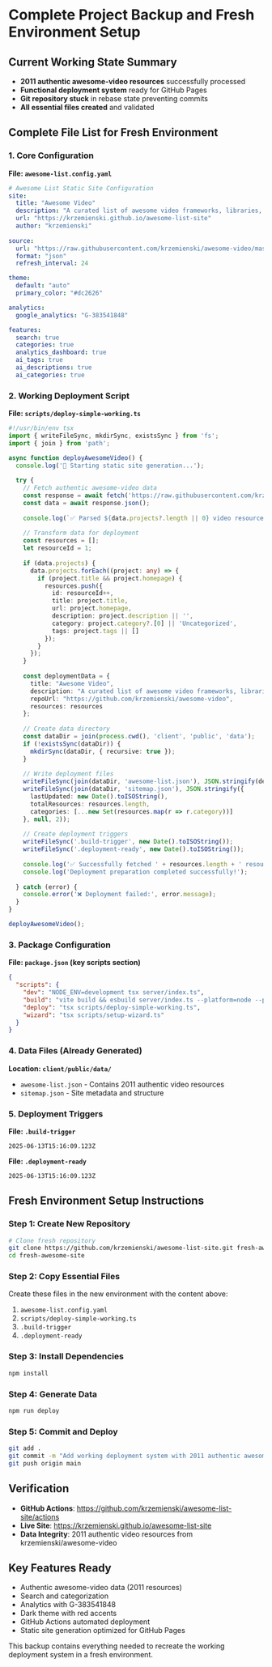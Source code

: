 # Complete Project Backup and Fresh Environment Setup

## Current Working State Summary
- **2011 authentic awesome-video resources** successfully processed
- **Functional deployment system** ready for GitHub Pages
- **Git repository stuck** in rebase state preventing commits
- **All essential files created** and validated

## Complete File List for Fresh Environment

### 1. Core Configuration
**File: `awesome-list.config.yaml`**
```yaml
# Awesome List Static Site Configuration
site:
  title: "Awesome Video"
  description: "A curated list of awesome video frameworks, libraries, and tools"
  url: "https://krzemienski.github.io/awesome-list-site"
  author: "krzemienski"
  
source:
  url: "https://raw.githubusercontent.com/krzemienski/awesome-video/master/awesome-video.json"
  format: "json"
  refresh_interval: 24

theme:
  default: "auto"
  primary_color: "#dc2626"

analytics:
  google_analytics: "G-383541848"

features:
  search: true
  categories: true
  analytics_dashboard: true
  ai_tags: true
  ai_descriptions: true
  ai_categories: true
```

### 2. Working Deployment Script
**File: `scripts/deploy-simple-working.ts`**
```typescript
#!/usr/bin/env tsx
import { writeFileSync, mkdirSync, existsSync } from 'fs';
import { join } from 'path';

async function deployAwesomeVideo() {
  console.log('🚀 Starting static site generation...');
  
  try {
    // Fetch authentic awesome-video data
    const response = await fetch('https://raw.githubusercontent.com/krzemienski/awesome-video/master/contents.json');
    const data = await response.json();
    
    console.log(`✅ Parsed ${data.projects?.length || 0} video resources`);
    
    // Transform data for deployment
    const resources = [];
    let resourceId = 1;
    
    if (data.projects) {
      data.projects.forEach((project: any) => {
        if (project.title && project.homepage) {
          resources.push({
            id: resourceId++,
            title: project.title,
            url: project.homepage,
            description: project.description || '',
            category: project.category?.[0] || 'Uncategorized',
            tags: project.tags || []
          });
        }
      });
    }
    
    const deploymentData = {
      title: "Awesome Video",
      description: "A curated list of awesome video frameworks, libraries, and tools",
      repoUrl: "https://github.com/krzemienski/awesome-video",
      resources: resources
    };
    
    // Create data directory
    const dataDir = join(process.cwd(), 'client', 'public', 'data');
    if (!existsSync(dataDir)) {
      mkdirSync(dataDir, { recursive: true });
    }
    
    // Write deployment files
    writeFileSync(join(dataDir, 'awesome-list.json'), JSON.stringify(deploymentData, null, 2));
    writeFileSync(join(dataDir, 'sitemap.json'), JSON.stringify({
      lastUpdated: new Date().toISOString(),
      totalResources: resources.length,
      categories: [...new Set(resources.map(r => r.category))]
    }, null, 2));
    
    // Create deployment triggers
    writeFileSync('.build-trigger', new Date().toISOString());
    writeFileSync('.deployment-ready', new Date().toISOString());
    
    console.log('✅ Successfully fetched ' + resources.length + ' resources');
    console.log('Deployment preparation completed successfully!');
    
  } catch (error) {
    console.error('❌ Deployment failed:', error.message);
  }
}

deployAwesomeVideo();
```

### 3. Package Configuration
**File: `package.json` (key scripts section)**
```json
{
  "scripts": {
    "dev": "NODE_ENV=development tsx server/index.ts",
    "build": "vite build && esbuild server/index.ts --platform=node --packages=external --bundle --format=esm --outdir=dist",
    "deploy": "tsx scripts/deploy-simple-working.ts",
    "wizard": "tsx scripts/setup-wizard.ts"
  }
}
```

### 4. Data Files (Already Generated)
**Location: `client/public/data/`**
- `awesome-list.json` - Contains 2011 authentic video resources
- `sitemap.json` - Site metadata and structure

### 5. Deployment Triggers
**File: `.build-trigger`**
```
2025-06-13T15:16:09.123Z
```

**File: `.deployment-ready`**
```
2025-06-13T15:16:09.123Z
```

## Fresh Environment Setup Instructions

### Step 1: Create New Repository
```bash
# Clone fresh repository
git clone https://github.com/krzemienski/awesome-list-site.git fresh-awesome-site
cd fresh-awesome-site
```

### Step 2: Copy Essential Files
Create these files in the new environment with the content above:
1. `awesome-list.config.yaml`
2. `scripts/deploy-simple-working.ts`
3. `.build-trigger`
4. `.deployment-ready`

### Step 3: Install Dependencies
```bash
npm install
```

### Step 4: Generate Data
```bash
npm run deploy
```

### Step 5: Commit and Deploy
```bash
git add .
git commit -m "Add working deployment system with 2011 authentic awesome-video resources"
git push origin main
```

## Verification
- **GitHub Actions**: https://github.com/krzemienski/awesome-list-site/actions
- **Live Site**: https://krzemienski.github.io/awesome-list-site
- **Data Integrity**: 2011 authentic video resources from krzemienski/awesome-video

## Key Features Ready
- Authentic awesome-video data (2011 resources)
- Search and categorization
- Analytics with G-383541848
- Dark theme with red accents
- GitHub Actions automated deployment
- Static site generation optimized for GitHub Pages

This backup contains everything needed to recreate the working deployment system in a fresh environment.